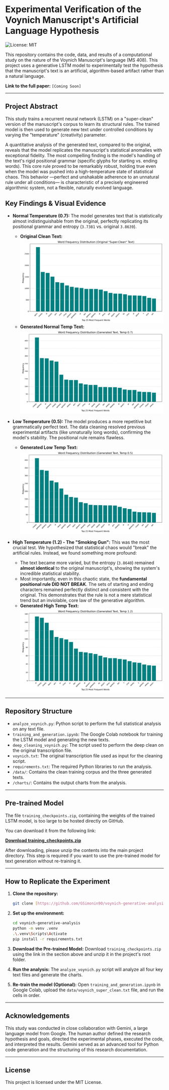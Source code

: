 # Experimental Verification of the Voynich Manuscript's Artificial Language Hypothesis

![License: MIT](https://img.shields.io/badge/License-MIT-green.svg)

This repository contains the code, data, and results of a computational study on the nature of the Voynich Manuscript's language (MS 408). This project uses a generative LSTM model to experimentally test the hypothesis that the manuscript's text is an artificial, algorithm-based artifact rather than a natural language.

**Link to the full paper:** `[Coming Soon]`

---

## Project Abstract

This study trains a recurrent neural network (LSTM) on a "super-clean" version of the manuscript's corpus to learn its structural rules. The trained model is then used to generate new text under controlled conditions by varying the "temperature" (creativity) parameter.

A quantitative analysis of the generated text, compared to the original, reveals that the model replicates the manuscript's statistical anomalies with exceptional fidelity. The most compelling finding is the model's handling of the text's rigid positional grammar (specific glyphs for starting vs. ending words). This core rule proved to be remarkably robust, holding true even when the model was pushed into a high-temperature state of statistical chaos. This behavior —perfect and unshakable adherence to an unnatural rule under all conditions— is characteristic of a precisely engineered algorithmic system, not a flexible, naturally evolved language.

## Key Findings & Visual Evidence

* **Normal Temperature (0.7):** The model generates text that is statistically almost indistinguishable from the original, perfectly replicating its positional grammar and entropy (`3.7381` vs. original `3.8639`).
    * **Original Clean Text:**
        ![Original Text Word Frequency](charts/frequency_chart_voynich_super_clean.png)
    * **Generated Normal Temp Text:**
        ![Generated Normal Temp Word Frequency](charts/frequency_chart_generated_clean_normal_temp.png)

* **Low Temperature (0.5):** The model produces a more repetitive but grammatically perfect text. The data cleaning resolved previous experimental artifacts (like unnaturally long words), confirming the model's stability. The positional rule remains flawless.
    * **Generated Low Temp Text:**
        ![Generated Low Temp Word Frequency](charts/frequency_chart_generated_clean_low_temp.png)

* **High Temperature (1.2) - The "Smoking Gun":** This was the most crucial test. We hypothesized that statistical chaos would "break" the artificial rules. Instead, we found something more profound:
    * The text became more varied, but the entropy (`3.8640`) remained **almost identical** to the original manuscript's, showing the system's incredible statistical stability.
    * Most importantly, even in this chaotic state, the **fundamental positional rule DID NOT BREAK**. The sets of starting and ending characters remained perfectly distinct and consistent with the original. This demonstrates that the rule is not a mere statistical trend but an inviolable, core law of the generative algorithm.
    * **Generated High Temp Text:**
        ![Generated High Temp Word Frequency](charts/frequency_chart_generated_clean_high_temp.png)

---

## Repository Structure

* `analyze_voynich.py`: Python script to perform the full statistical analysis on any text file.
* `training_and_generation.ipynb`: The Google Colab notebook for training the LSTM model and generating the new texts.
* `deep_cleaning_voynich.py`: The script used to perform the deep clean on the original transcription file.
* `voynich.txt`: The original transcription file used as input for the cleaning script.
* `requirements.txt`: The required Python libraries to run the analysis.
* `/data/`: Contains the clean training corpus and the three generated texts.
* `/charts/`: Contains the output charts from the analysis.

---

## Pre-trained Model

The file `training_checkpoints.zip`, containing the weights of the trained LSTM model, is too large to be hosted directly on GitHub.

You can download it from the following link:

**[Download training_checkpoints.zip](https://drive.google.com/file/d/1JEKYuDnIkEd7BbomDpUWgKeWuFKHDBud/view?usp=drive_link)**

After downloading, please unzip the contents into the main project directory. This step is required if you want to use the pre-trained model for text generation without re-training it.

---

## How to Replicate the Experiment

1.  **Clone the repository:**
    ```bash
    git clone [https://github.com/GSimonin90/voynich-generative-analysis.git](https://github.com/GSimonin90/voynich-generative-analysis.git)
    ```
2.  **Set up the environment:**
    ```bash
    cd voynich-generative-analysis
    python -m venv .venv
    .\.venv\Scripts\Activate
    pip install -r requirements.txt
    ```
3.  **Download the Pre-trained Model:** Download `training_checkpoints.zip` using the link in the section above and unzip it in the project's root folder.

4.  **Run the analysis:** The `analyze_voynich.py` script will analyze all four key text files and generate the charts.

5.  **Re-train the model (Optional):** Open `training_and_generation.ipynb` in Google Colab, upload the `data/voynich_super_clean.txt` file, and run the cells in order.

---

## Acknowledgements

This study was conducted in close collaboration with Gemini, a large language model from Google. The human author defined the research hypothesis and goals, directed the experimental phases, executed the code, and interpreted the results. Gemini served as an advanced tool for Python code generation and the structuring of this research documentation.

---

## License

This project is licensed under the MIT License.
